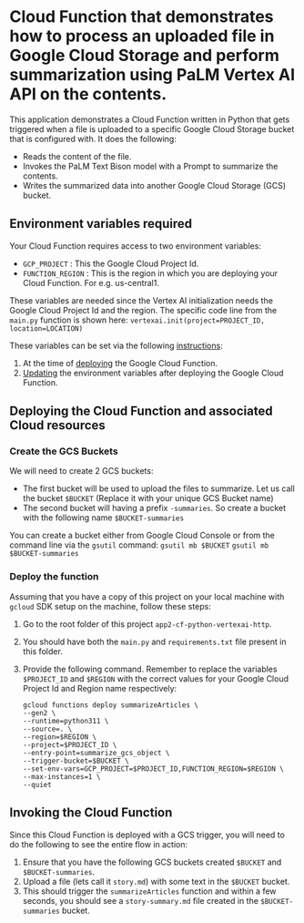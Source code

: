 # Cloud Function that demonstrates how to process an uploaded file in Google Cloud Storage and perform summarization using PaLM Vertex AI API on the contents.
This application demonstrates a Cloud Function written in Python that gets triggered when a file is uploaded to a specific Google Cloud Storage bucket that is configured with. It does the following:
- Reads the content of the file.
- Invokes the PaLM Text Bison model with a Prompt to summarize the contents.
- Writes the summarized data into another Google Cloud Storage (GCS) bucket.

## Environment variables required
Your Cloud Function requires access to two environment variables:
- `GCP_PROJECT` : This the Google Cloud Project Id.
- `FUNCTION_REGION` : This is the region in which you are deploying your Cloud Function. For e.g. us-central1.

These variables are needed since the Vertex AI initialization needs the Google Cloud Project Id and the region. The specific code line from the `main.py` function is shown here:
`vertexai.init(project=PROJECT_ID, location=LOCATION)`

These variables can be set via the following [instructions](https://cloud.google.com/functions/docs/configuring/env-var):
1. At the time of [deploying](https://cloud.google.com/functions/docs/configuring/env-var#setting_runtime_environment_variables) the Google Cloud Function.
2. [Updating](https://cloud.google.com/functions/docs/configuring/env-var#updating_runtime_environment_variables) the environment variables after deploying the Google Cloud Function.

## Deploying the Cloud Function and associated Cloud resources

### Create the GCS Buckets
We will need to create 2 GCS buckets: 
- The first bucket will be used to upload the files to summarize. Let us call the bucket `$BUCKET` (Replace it with your unique GCS Bucket name)
- The second bucket will having a prefix `-summaries`. So create a bucket with the following name `$BUCKET-summaries`

You can create a bucket either from Google Cloud Console or from the command line via the `gsutil` command:
`gsutil mb $BUCKET`
`gsutil mb $BUCKET-summaries`

### Deploy the function
Assuming that you have a copy of this project on your local machine with `gcloud` SDK setup on the machine, follow these steps:
1. Go to the root folder of this project `app2-cf-python-vertexai-http`.
2. You should have both the `main.py` and `requirements.txt` file present in this folder.
3. Provide the following command. Remember to replace the variables `$PROJECT_ID` and `$REGION` with the correct values for your Google Cloud Project Id and Region name respectively:

   ```
   gcloud functions deploy summarizeArticles \
   --gen2 \
   --runtime=python311 \
   --source=. \
   --region=$REGION \
   --project=$PROJECT_ID \
   --entry-point=summarize_gcs_object \
   --trigger-bucket=$BUCKET \
   --set-env-vars=GCP_PROJECT=$PROJECT_ID,FUNCTION_REGION=$REGION \
   --max-instances=1 \
   --quiet
   ```
   
## Invoking the Cloud Function
Since this Cloud Function is deployed with a GCS trigger, you will need to do the following to see the entire flow in action:
1. Ensure that you have the following GCS buckets created `$BUCKET` and `$BUCKET-summaries`.
2. Upload a file (lets call it `story.md`) with some text in the `$BUCKET` bucket.
3. This should trigger the `summarizeArticles` function and within a few seconds, you should see a `story-summary.md` file created in the `$BUCKET-summaries` bucket.
